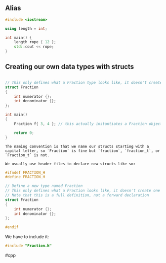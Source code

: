 ## Alias
```cpp
#include <iostream>

using length = int;

int main() {
	length rope { 12 };
	std::cout << rope;
}

```

## Creating our own data types with structs

```cpp

// This only defines what a Fraction type looks like, it doesn't create one
struct Fraction
{
	int numerator {};
	int denominator {};
};

int main()
{
	Fraction f{ 3, 4 }; // this actually instantiates a Fraction object named f

	return 0;
}
```

```ad-info
The naming convention is that we name our structs starting with a capital letter, so `Fraction` is fine but `fraction`, `fraction_t`, or `Fraction_t` is not.
```

```ad-info
We usually use header files to declare new structs like so:
```

```cpp
#ifndef FRACTION_H
#define FRACTION_H

// Define a new type named Fraction
// This only defines what a Fraction looks like, it doesn't create one
// Note that this is a full definition, not a forward declaration
struct Fraction
{
	int numerator {};
	int denominator {};
};

#endif
```

We have to include it:
```cpp
#include "Fraction.h"
```


#cpp